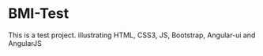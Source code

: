 BMI-Test
========

This is a test project. illustrating HTML, CSS3, JS, Bootstrap, Angular-ui and AngularJS
